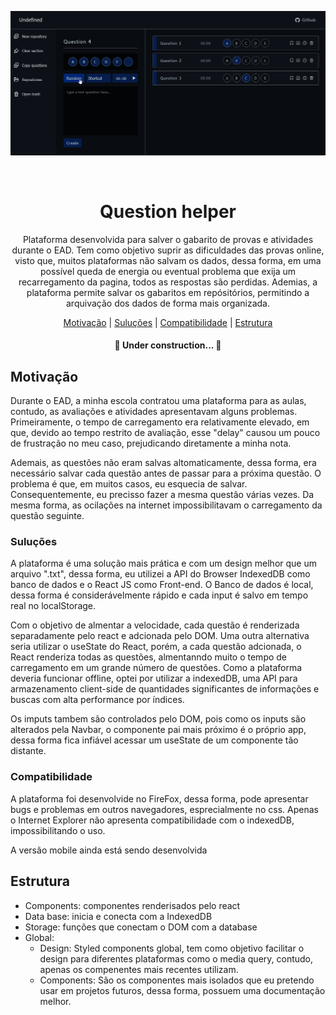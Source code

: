 ![Demonstration](public/question-helper.gif)

<br />

<h1 align="center">Question helper</h1>
<p align="center">Plataforma desenvolvida para salver o gabarito de provas e atividades durante o EAD. Tem como objetivo suprir as dificuldades das provas online, visto que, muitos plataformas não salvam os dados, dessa forma, em uma possível queda de energia ou eventual problema que exija um recarregamento da pagina, todos as respostas são perdidas. Ademias, a plataforma permite salvar os gabaritos em repósitórios, permitindo a arquivação dos dados de forma mais organizada.</p>

<p align="center">
 <a href="#motivacao">Motivação</a> |
 <a href="#solucoes">Suluções</a> |
 <a href="#compatibilidade">Compatibilidade</a> |
 <a href="#estrutura">Estrutura</a>
</p>

<h4 align="center"> 
	🚧  Under construction...  🚧
</h4>


<div id="motivacao" />

## Motivação

Durante o EAD, a minha escola contratou uma plataforma para as aulas, contudo, as avaliações e atividades apresentavam alguns problemas. Primeiramente, o tempo de carregamento era relativamente elevado, em que, devido ao tempo restrito de avaliação, esse "delay" causou um pouco de frustração no meu caso, prejudicando diretamente a minha nota.

Ademais, as questões não eram salvas altomaticamente, dessa forma, era necessário salvar cada questão antes de passar para a próxima questão. O problema é que, em muitos casos, eu esquecia de salvar. Consequentemente, eu precisso fazer a mesma questão várias vezes. Da mesma forma, as ocilações na internet impossibilitavam o carregamento da questão seguinte.

<div id="solucoes" />

### Suluções

A plataforma é uma solução mais prática e com um design melhor que um arquivo ".txt", dessa forma, eu utilizei a API do Browser IndexedDB como banco de dados e o React JS como Front-end. O Banco de dados é local, dessa forma é considerávelmente rápido e cada input é salvo em tempo real no localStorage.

Com o objetivo de almentar a velocidade, cada questão é renderizada separadamente pelo react e adcionada pelo DOM. Uma outra alternativa seria utilizar o useState do React, porém, a cada questão adcionada, o React renderiza todas as questões, almentanndo muito o tempo de carregamento em um grande número de questões.
Como a plataforma deveria funcionar offline, optei por utilizar a indexedDB, uma API para armazenamento client-side de quantidades significantes de informações e buscas com alta performance por índices.

Os imputs tambem são controlados pelo DOM, pois como os inputs são alterados pela Navbar, o componente pai mais próximo é o próprio app, dessa forma fica infiável acessar um useState de um componente tão distante.

<div id="compatibilidade" />

### Compatibilidade

A plataforma foi desenvolvide no FireFox, dessa forma, pode apresentar bugs e problemas em outros navegadores, esprecialmente no css. Apenas o Internet Explorer não apresenta compatibilidade com o indexedDB, impossibilitando o uso.

A versão mobile ainda está sendo desenvolvida
<div id="estrutura" />

## Estrutura

- Components: componentes renderisados pelo react
- Data base: inicia e conecta com a IndexedDB
- Storage: funções que conectam o DOM com a database
- Global: 
  - Design: Styled components global, tem como objetivo facilitar o design para diferentes plataformas como o media query, contudo, apenas os compenentes mais recentes utilizam.
  - Components: São os componentes mais isolados que eu pretendo usar em projetos futuros, dessa forma, possuem uma documentação melhor.







